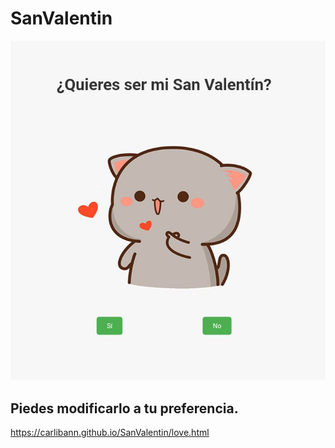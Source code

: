 # SanValentin

![](https://github.com/Carlibann/SanValentin/blob/main/Screenshot_20240217-202503.jpg)

## Piedes modificarlo a tu preferencia.
https://carlibann.github.io/SanValentin/love.html
